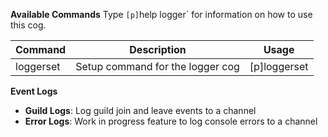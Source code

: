 **Available Commands**
Type `[p]`help logger` for information on how to use this cog.

| Command | Description | Usage |
| --- | --- | --- |
| loggerset | Setup command for the logger cog | [p]loggerset <subcommand> <channel> |


**Event Logs**


 * **Guild Logs**: Log guild join and leave events to a channel
 * **Error Logs**: Work in progress feature to log console errors to a channel
